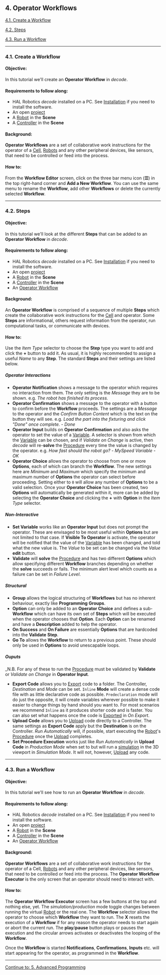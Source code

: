 ## 4. Operator Workflows

[4.1. Create a Workflow](#41-create-a-workflow)

[4.2. Steps](#42-steps)

[4.3. Run a Workflow](#43-run-a-workflow)

---
### 4.1. Create a Workflow

#### Objective:

In this tutorial we'll create an **Operator Workflow** in _decode_.

#### Requirements to follow along:

- HAL Robotics _decode_ installed on a PC. See [Installation](../../Overview/0-Administration-and-Setup/Contents.md#01-install) if you need to install the software.
- An open [project](../1-Getting-Started/Contents.md#11-projects)
- A [Robot](../../Overview/Glossary.md#manipulator) in the **Scene**
- A [Controller](../../Overview/Glossary.md#controller) in the **Scene**

#### Background:

**Operator Workflows** are a set of collaborative work instructions for the operator of a [Cell](../../Overview/Glossary.md#cell), [Robots](../../Overview/Glossary.md#motion-action) and any other peripheral devices, like sensors, that need to be controlled or feed into the process.

#### How to:

From the **Workflow Editor** screen, click on the three bar menu icon (**☰**) in the top right-hand corner and **Add a New Workflow**. You can use the same menu to rename the **Workflow**, add other **Workflows** or delete the currently selected **Workflow**.

---
### 4.2. Steps

#### Objective:

In this tutorial we'll look at the different **Steps** that can be added to an **Operator Workflow** in _decode_.

#### Requirements to follow along:

- HAL Robotics _decode_ installed on a PC. See [Installation](../../Overview/0-Administration-and-Setup/Contents.md#01-install) if you need to install the software.
- An open [project](../1-Getting-Started/Contents.md#11-projects)
- A [Robot](../../Overview/Glossary.md#manipulator) in the **Scene**
- A [Controller](../../Overview/Glossary.md#controller) in the **Scene**
- An [Operator Workflow](#41-create-a-workflow)

#### Background:

An **Operator Workflow** is comprised of a sequence of multiple **Steps** which create the collaborative work instructions for the [Cell](../../Overview/Glossary.md#cell) and operator. Some **Steps** are informational, others request information from the operator, run computational tasks, or communicate with devices.

#### How to:

Use the _Item Type_ selector to choose the **Step** type you want to add and click the **+** button to add it. As usual, it is highly recommended to assign a useful _Name_ to any **Step**. The standard **Steps** and their settings are listed below.

##### Operator Interactions
- **Operator Notification** shows a message to the operator which requires no interaction from them. The only setting is the _Message_ they are to be shown. e.g. _The robot has finished its process._
- **Operator Confirmation** shows a message to the operator with a button to confirm before the **Workflow** proceeds. The settings are a _Message_ to the operator and the _Confirm Button Content_ which is the text on the button they will see. e.g. _Load the part into the fixturing and click "Done" once complete._ - _Done_
- **Operator Input** builds on **Operator Confirmation** and also asks the operator to set the value of a [Variable](../1-Getting-Started/Contents.md#14-variables). A selector is shown from which the [Variable](../1-Getting-Started/Contents.md#14-variables) can be chosen, and if _Validate on Change_ is active, then _decode_ will re-**solve** the [Procedure](../../Overview/Glossary.md#procedure) every time the value is changed by the operator. e.g. _How fast should the robot go?_ - _MySpeed Variable_ - _OK_
- **Operator Choice** allows the operator to choose from one or more **Options**, each of which can branch the **Workflow**. The new settings here are _Minimum_ and _Maximum_ which specify the minimum and maximum number of **Options** the operator can select before proceeding. Setting either to `0` will allow any number of **Options** to be a valid selection. Once your **Operator Choice** has been created, two **Options** will automatically be generated within it, more can be added by selecting the **Operator Choice** and clicking the **+** with **Option** in the _Item Type_ selector.

##### Non-Interactive
- **Set Variable** works like an **Operator Input** but does not prompt the operator. These are envisaged to be most useful within **Options** but are not limited to that case. If **Visible To Operator** is activate, the operator will be notified that the value of the [Variable](../1-Getting-Started/Contents.md#14-variables) has been changed, and told what the new value is. The _Value_ to be set can be changed via the _Value_ **edit** button.
- **Validate** will **solve** the [Procedure](../../Overview/Glossary.md#procedure) and has two different **Options** which allow specifying different **Workflow** branches depending on whether the **solve** succeeds or fails. The minimum alert level which counts as a failure can be set in _Failure Level_.

##### Structural
- **Group** allows the logical structuring of **Workflows** but has no inherent behaviour, exactly like **Programming** **Groups**.
- **Option** can only be added to an **Operator Choice** and defines a sub-**Workflow** which can have its own set of **Steps** which will be executed when the operator chooses that **Option**. Each **Option** can be renamed and have a **Description** added to help the operator.
- **On Success** and **On Failure** are essentially **Options** that are hardcoded into the **Validate** **Step**.
- **Go To** allows the **Workflow** to return to a previous point. These should only be used in **Options** to avoid unescapable loops.

##### Ouputs
_N.B. For any of these to run the [Procedure](../../Overview/Glossary.md#procedure) must be validated by **Validate** or _Validate on Change_ in **Operator Input**.
- **Export Code** allows you to [Export](../../Overview/Glossary.md#export) code to a folder. The Controller, _Destination_ and _Mode_ can be set. `Inline` **Mode** will create a dense code file with as little declarative code as possible. `Predeclaration` mode will do just the opposite, it will create variables wherever possible to make it easier to change things by hand should you want to. For most scenarios we recommend `Inline` as it produces shorter code and is faster. You can also set what happens once the code is [Exported](../../Overview/Glossary.md#export) in _On Export_.
- **Upload Code** allows you to [Upload](../../Overview/Glossary.md#upload) code directly to a Controller. The same settings as **Export Code** apply but the **Destination** is on the Controller. _Run Automatically_ will, if possible, start executing the [Robot](../../Overview/Glossary.md#manipulator)'s [Procedure](../../Overview/Glossary.md#procedure) once the [Upload](../../Overview/Glossary.md#upload) completes.
- **Set Procedure Execution** works just like _Run Automatically_ in **Upload Code** in _Production Mode_ when set to but will run a [simulation](../../Overview/Glossary.md#73-simulation) in the 3D viewport in _Simulation Mode_. It will not, however, [Upload](../../Overview/Glossary.md#upload) any code.

---
### 4.3. Run a Workflow

#### Objective:

In this tutorial we'll see how to run an **Operator Workflow** in _decode_.

#### Requirements to follow along:

- HAL Robotics _decode_ installed on a PC. See [Installation](../../Overview/0-Administration-and-Setup/Contents.md#01-install) if you need to install the software.
- An open [project](../1-Getting-Started/Contents.md#11-projects)
- A [Robot](../../Overview/Glossary.md#manipulator) in the **Scene**
- A [Controller](../../Overview/Glossary.md#controller) in the **Scene**
- An [Operator Workflow](#41-create-a-workflow)

#### Background:

**Operator Workflows** are a set of collaborative work instructions for the operator of a Cell, [Robots](../../Overview/Glossary.md#motion-action) and any other peripheral devices, like sensors, that need to be controlled or feed into the process. The **Operator Workflow Executor** is the only screen that an operator should need to interact with.

#### How to:

The **Operator Workflow Executor** screen has a few buttons at the top and nothing else, yet. The _simulation/production_ mode toggle changes between running the virtual [Robot](../../Overview/Glossary.md#manipulator) or the real one. The **Workflow** selector allows the operator to choose which **Workflow** they want to run. The **X** resets the execution of a **Workflow** if for any reason the operator needs to start again or abort the current run. The **play**/**pause** button plays or pauses the execution and the circular arrows activates or deactivates the looping of the **Workflow**.

Once the **Workflow** is started **Notifications**, **Confirmations**, **Inputs** etc. will start appearing for the operator, as programmed in the **Workflow**.

---

[Continue to: 5. Advanced Programming](../5-Advanced-Programming/Contents.md#5-advanced-programming)